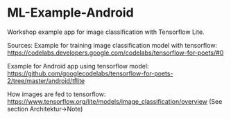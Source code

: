 # ML-Example-Android
Workshop example app for image classification with Tensorflow Lite.

Sources:
Example for training image classification model with tensorflow: https://codelabs.developers.google.com/codelabs/tensorflow-for-poets/#0

Example for Android app using tensorflow model: https://github.com/googlecodelabs/tensorflow-for-poets-2/tree/master/android/tflite

How images are fed to tensorflow: https://www.tensorflow.org/lite/models/image_classification/overview (See section Architektur->Note)
